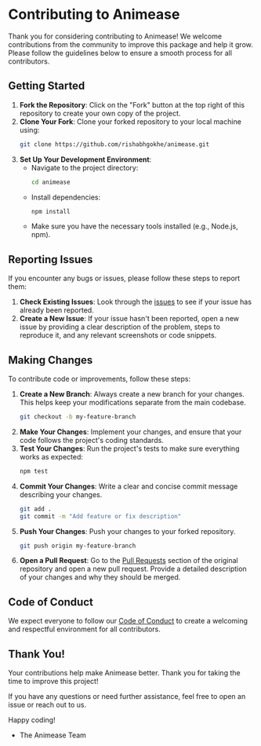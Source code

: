 # Contributing to Animease

Thank you for considering contributing to Animease! We welcome contributions from the community to improve this package and help it grow. Please follow the guidelines below to ensure a smooth process for all contributors.

## Getting Started

1. **Fork the Repository**: Click on the "Fork" button at the top right of this repository to create your own copy of the project.
2. **Clone Your Fork**: Clone your forked repository to your local machine using:
    ```sh
    git clone https://github.com/rishabhgokhe/animease.git
    ```
3. **Set Up Your Development Environment**:
    - Navigate to the project directory:
      ```sh
      cd animease
      ```
    - Install dependencies:
      ```sh
      npm install
      ```
    - Make sure you have the necessary tools installed (e.g., Node.js, npm).

## Reporting Issues

If you encounter any bugs or issues, please follow these steps to report them:
1. **Check Existing Issues**: Look through the [issues](https://github.com/rishabhgokhe/animease/issues) to see if your issue has already been reported.
2. **Create a New Issue**: If your issue hasn't been reported, open a new issue by providing a clear description of the problem, steps to reproduce it, and any relevant screenshots or code snippets.

## Making Changes

To contribute code or improvements, follow these steps:
1. **Create a New Branch**: Always create a new branch for your changes. This helps keep your modifications separate from the main codebase.
    ```sh
    git checkout -b my-feature-branch
    ```
2. **Make Your Changes**: Implement your changes, and ensure that your code follows the project's coding standards.
3. **Test Your Changes**: Run the project's tests to make sure everything works as expected:
    ```sh
    npm test
    ```
4. **Commit Your Changes**: Write a clear and concise commit message describing your changes.
    ```sh
    git add .
    git commit -m "Add feature or fix description"
    ```
5. **Push Your Changes**: Push your changes to your forked repository.
    ```sh
    git push origin my-feature-branch
    ```
6. **Open a Pull Request**: Go to the [Pull Requests](https://github.com/rishabhgokhe/animease/pulls) section of the original repository and open a new pull request. Provide a detailed description of your changes and why they should be merged.

## Code of Conduct

We expect everyone to follow our [Code of Conduct](CODE_OF_CONDUCT.md) to create a welcoming and respectful environment for all contributors.

## Thank You!

Your contributions help make Animease better. Thank you for taking the time to improve this project!

If you have any questions or need further assistance, feel free to open an issue or reach out to us.

Happy coding!

- The Animease Team
